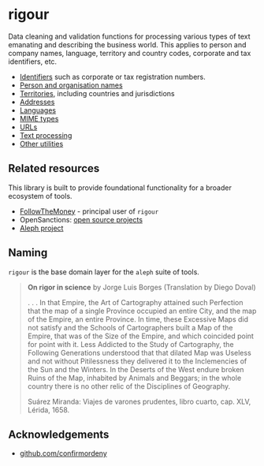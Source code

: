 # rigour 

Data cleaning and validation functions for processing various types of text emanating and describing the business world. This applies to person and company names, language, territory and country codes, corporate and tax identifiers, etc.

* [Identifiers](ids.md) such as corporate or tax registration numbers.
* [Person and organisation names](names.md)
* [Territories](territories.md), including countries and jurisdictions
* [Addresses](addresses.md)
* [Languages](langs.md)
* [MIME types](mime.md)
* [URLs](urls.md)
* [Text processing](text.md)
* [Other utilities](misc.md)

## Related resources

This library is built to provide foundational functionality for a broader ecosystem of tools.

* [FollowTheMoney](https://followthemoney.tech) - principal user of `rigour`
* OpenSanctions: [open source projects](https://www.opensanctions.org/docs/opensource/)
* [Aleph project](https://github.com/alephdata)

## Naming

`rigour` is the base domain layer for the `aleph` suite of tools.

> **On rigor in science**
> by Jorge Luis Borges (Translation by Diego Doval)
>
> . . . In that Empire, the Art of Cartography attained such Perfection that the map of a single Province occupied an entire City, and the map of the Empire, an entire Province. In time, these Excessive Maps did not satisfy and the Schools of Cartographers built a Map of the Empire, that was of the Size of the Empire, and which coincided point for point with it. Less Addicted to the Study of Cartography, the Following Generations understood that that dilated Map was Useless and not without Pitilessness they delivered it to the Inclemencies of the Sun and the Winters. In the Deserts of the West endure broken Ruins of the Map, inhabited by Animals and Beggars; in the whole country there is no other relic of the Disciplines of Geography.
> 
> Suárez Miranda: Viajes de varones prudentes, libro cuarto, cap. XLV, Lérida, 1658.

## Acknowledgements

* [github.com/confirmordeny](https://github.com/confirmordeny)